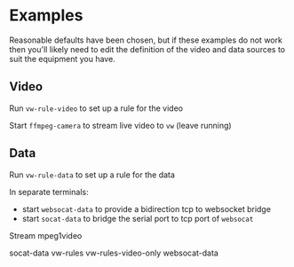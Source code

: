 # Examples

Reasonable defaults have been chosen, but if these examples do not work then you'll likely need to edit the definition of the video and data sources to suit the equipment you have.

## Video

Run `vw-rule-video` to set up a rule for the video

Start `ffmpeg-camera` to stream live video to `vw` (leave running)

## Data

Run `vw-rule-data` to set up a rule for the data 

In separate terminals:

  - start `websocat-data` to provide a bidirection tcp to websocket bridge
  - start `socat-data` to bridge the serial port to tcp port of `websocat`








Stream mpeg1video 


socat-data
vw-rules
vw-rules-video-only
websocat-data
